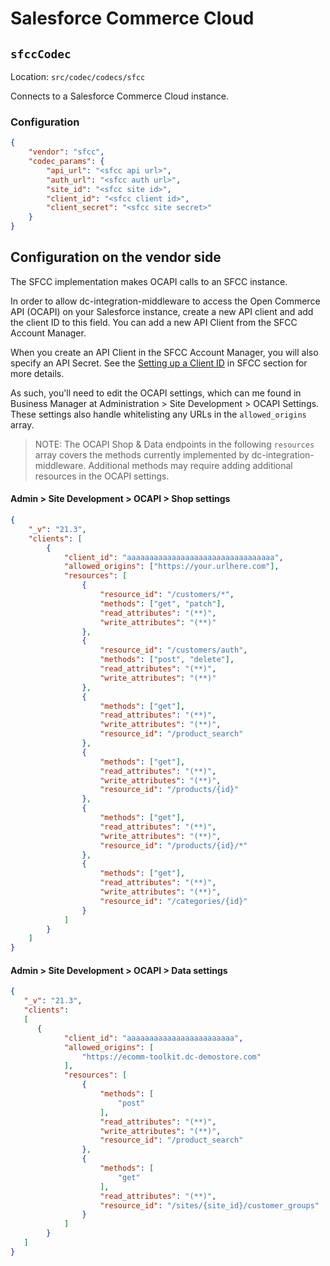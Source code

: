 # Salesforce Commerce Cloud

## `sfccCodec`

Location: `src/codec/codecs/sfcc`

Connects to a Salesforce Commerce Cloud instance.

### Configuration

```json
{
    "vendor": "sfcc",
    "codec_params": {
        "api_url": "<sfcc api url>",
        "auth_url": "<sfcc auth url>",
        "site_id": "<sfcc site id>",
        "client_id": "<sfcc client id>",
        "client_secret": "<sfcc site secret>"
    }
}
```

## Configuration on the vendor side

The SFCC implementation makes OCAPI calls to an SFCC instance.

In order to allow dc-integration-middleware to access the Open Commerce API (OCAPI) on your Salesforce instance, create a new API client and add the client ID to this field. You can add a new API Client from the SFCC Account Manager.

When you create an API Client in the SFCC Account Manager, you will also specify an API Secret. See the [Setting up a Client ID](https://amplience.com/developers/docs/integrations/commerce/salesforce/setup/#ocapi-set-up) in SFCC section for more details.

As such, you'll need to edit the OCAPI settings, which can me found in Business Manager at Administration > Site Development > OCAPI Settings. These settings also handle whitelisting any URLs in the `allowed_origins` array.

> NOTE: The OCAPI Shop & Data endpoints in the following `resources` array covers the methods currently implemented by dc-integration-middleware. Additional methods may require adding additional resources in the OCAPI settings.

#### Admin > Site Development > OCAPI > Shop settings

```json
{
    "_v": "21.3",
    "clients": [
        {
            "client_id": "aaaaaaaaaaaaaaaaaaaaaaaaaaaaaaaaa",
            "allowed_origins": ["https://your.urlhere.com"],
            "resources": [
                {
                    "resource_id": "/customers/*",
                    "methods": ["get", "patch"],
                    "read_attributes": "(**)",
                    "write_attributes": "(**)"
                },
                {
                    "resource_id": "/customers/auth",
                    "methods": ["post", "delete"],
                    "read_attributes": "(**)",
                    "write_attributes": "(**)"
                },
                {
                    "methods": ["get"],
                    "read_attributes": "(**)",
                    "write_attributes": "(**)",
                    "resource_id": "/product_search"
                },
                {
                    "methods": ["get"],
                    "read_attributes": "(**)",
                    "write_attributes": "(**)",
                    "resource_id": "/products/{id}"
                },
                {
                    "methods": ["get"],
                    "read_attributes": "(**)",
                    "write_attributes": "(**)",
                    "resource_id": "/products/{id}/*"
                },
                {
                    "methods": ["get"],
                    "read_attributes": "(**)",
                    "write_attributes": "(**)",
                    "resource_id": "/categories/{id}"
                }
            ]
        }
    ]
}
```

#### Admin > Site Development > OCAPI > Data settings

```json
{
   "_v": "21.3",
   "clients":
   [
      {
            "client_id": "aaaaaaaaaaaaaaaaaaaaaaaa",
            "allowed_origins": [
                "https://ecomm-toolkit.dc-demostore.com"
            ],
            "resources": [
                {
                    "methods": [
                        "post"
                    ],
                    "read_attributes": "(**)",
                    "write_attributes": "(**)",
                    "resource_id": "/product_search"
                },
                {
                    "methods": [
                        "get"
                    ],
                    "read_attributes": "(**)",
                    "resource_id": "/sites/{site_id}/customer_groups"
                }
            ]
        }
   ]
}
```
